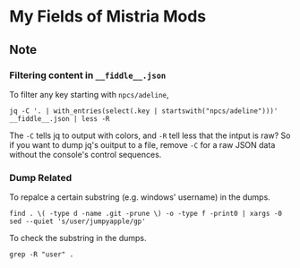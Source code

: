 # My Fields of Mistria Mods

## Note

### Filtering content in `__fiddle__.json`

To filter any key starting with `npcs/adeline`,

```shell
jq -C '. | with_entries(select(.key | startswith("npcs/adeline")))' __fiddle__.json | less -R
```

The `-C` tells jq to output with colors, and `-R` tell less that the intput is raw? So if you want to
dump jq's ouitput to a file, remove `-C` for a raw JSON data without the console's control sequences.

### Dump Related

To repalce a certain substring (e.g. windows' username) in the dumps.

```shell
find . \( -type d -name .git -prune \) -o -type f -print0 | xargs -0 sed --quiet 's/user/jumpyapple/gp'
```

To check the substring in the dumps.

```shell
grep -R "user" .
```
